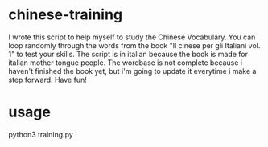 # chinese-training
I wrote this script to help myself to study the Chinese Vocabulary.
You can loop randomly through the words from the book "Il cinese per gli Italiani vol. 1" to test your skills.
The script is in italian because the book is made for italian mother tongue people.
The wordbase is not complete because i haven't finished the book yet, but i'm going to update it everytime i make a step forward.
Have fun!

# usage
python3 training.py
